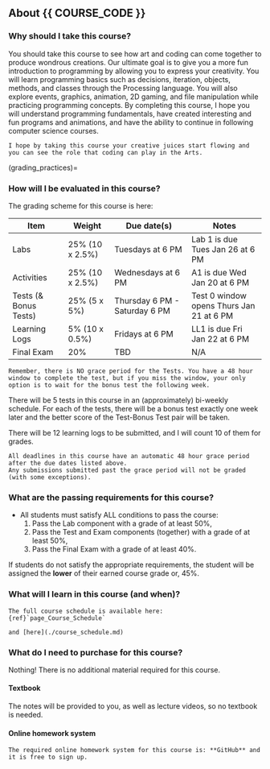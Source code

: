 ## About {{ COURSE_CODE }}

### Why should I take this course?

You should take this course to see how art and coding can come together to produce wondrous creations.
Our ultimate goal is to give you a more fun introduction to programming by allowing you to express your creativity.
You will learn programming basics such as decisions, iteration, objects, methods, and classes through the Processing language.
You will also explore events, graphics, animation, 2D gaming, and file manipulation while practicing programming concepts.
By completing this course, I hope you will understand programming fundamentals, have created interesting and fun programs and animations, and have the ability to continue in following computer science courses.

```{tip}
I hope by taking this course your creative juices start flowing and you can see the role that coding can play in the Arts.
```

(grading_practices)=
### How will I be evaluated in this course?

The grading scheme for this course is here:

| Item                  | Weight          | Due date(s)                   | Notes                                    |
|-----------------------|-----------------|-------------------------------|------------------------------------------|
| Labs                  | 25% (10 x 2.5%) | Tuesdays at 6 PM              | Lab 1 is due Tues Jan 26 at 6 PM         |
| Activities            | 25% (10 x 2.5%) | Wednesdays at 6 PM            | A1 is due Wed Jan 20 at 6 PM             |
| Tests (& Bonus Tests) | 25% (5 x 5%)    | Thursday 6 PM - Saturday 6 PM | Test 0 window opens Thurs Jan 21 at 6 PM |
| Learning Logs         | 5% (10 x 0.5%)  | Fridays at 6 PM               | LL1 is due Fri Jan 22 at 6 PM            |
| Final Exam            | 20%             | TBD                           | N/A                                      |

```{warning}
Remember, there is NO grace period for the Tests. You have a 48 hour window to complete the test, but if you miss the window, your only option is to wait for the bonus test the following week.
```

There will be 5 tests in this course in an (approximately) bi-weekly schedule.
For each of the tests, there will be a bonus test exactly one week later and the better score of the Test-Bonus Test pair will be taken.

There will be 12 learning logs to be submitted, and I will count 10 of them for grades.

```{attention} 
All deadlines in this course have an automatic 48 hour grace period after the due dates listed above.
Any submissions submitted past the grace period will not be graded (with some exceptions).
```

### What are the passing requirements for this course?

- All students must satisfy ALL conditions to pass the course:
    1. Pass the Lab component with a grade of at least 50%,
    1. Pass the Test and Exam components (together) with a grade of at least 50%,
    1. Pass the Final Exam with a grade of at least 40%.

If students do not satisfy the appropriate requirements, the student will be assigned the **lower** of their earned course grade or, 45%.

### What will I learn in this course (and when)?
<!-- 
1. Pellentesque pellentesque ut arcu vel sagittis.
1. Sed faucibus at ipsum pharetra euismod.
1. Interdum et malesuada fames ac ante ipsum primis in faucibus.
1. Vivamus pharetra pretium dui, nec semper enim vehicula nec.
1. Quisque vel odio dui. Aenean ullamcorper arcu sit amet gravida dapibus. -->

```{tip}
The full course schedule is available here: {ref}`page_Course_Schedule`

and [here](./course_schedule.md)
```
### What do I need to purchase for this course?

Nothing! There is no additional material required for this course. 

#### Textbook

The notes will be provided to you, as well as lecture videos, so no textbook is needed.

#### Online homework system

```{tip}
The required online homework system for this course is: **GitHub** and it is free to sign up.
```